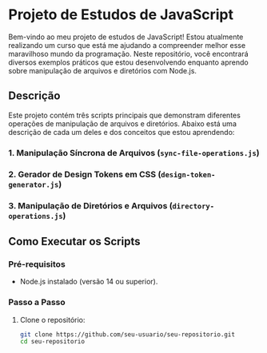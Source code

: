 # Projeto de Estudos de JavaScript

Bem-vindo ao meu projeto de estudos de JavaScript! Estou atualmente realizando um curso que está me ajudando a compreender melhor esse maravilhoso mundo da programação. Neste repositório, você encontrará diversos exemplos práticos que estou desenvolvendo enquanto aprendo sobre manipulação de arquivos e diretórios com Node.js.

## Descrição

Este projeto contém três scripts principais que demonstram diferentes operações de manipulação de arquivos e diretórios. Abaixo está uma descrição de cada um deles e dos conceitos que estou aprendendo:

### 1. Manipulação Síncrona de Arquivos (`sync-file-operations.js`)

### 2. Gerador de Design Tokens em CSS (`design-token-generator.js`)

### 3. Manipulação de Diretórios e Arquivos (`directory-operations.js`)

## Como Executar os Scripts

### Pré-requisitos

- Node.js instalado (versão 14 ou superior).

### Passo a Passo

1. Clone o repositório:

   ```bash
   git clone https://github.com/seu-usuario/seu-repositorio.git
   cd seu-repositorio
